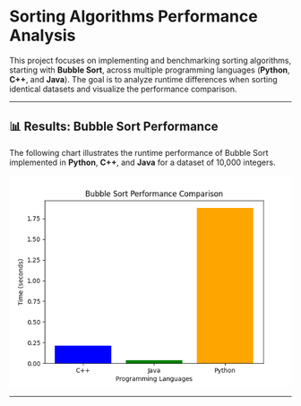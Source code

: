 # Sorting Algorithms Performance Analysis

This project focuses on implementing and benchmarking sorting algorithms, starting with **Bubble Sort**, across multiple programming languages (**Python**, **C++**, and **Java**). The goal is to analyze runtime differences when sorting identical datasets and visualize the performance comparison.

---

## 📊 Results: Bubble Sort Performance

The following chart illustrates the runtime performance of Bubble Sort implemented in **Python**, **C++**, and **Java** for a dataset of 10,000 integers.

![Bubble Sort Performance](visualizer/outputs/bubble_sort_performance.png)

---
